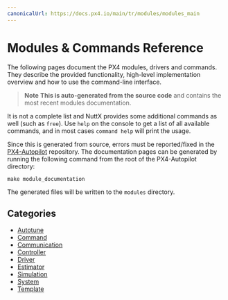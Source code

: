 ```yaml
---
canonicalUrl: https://docs.px4.io/main/tr/modules/modules_main
---
```



# Modules & Commands Reference
The following pages document the PX4 modules, drivers and commands. They describe the provided functionality, high-level implementation overview and how to use the command-line interface.

> **Note** **This is auto-generated from the source code** and contains the most recent modules documentation.

It is not a complete list and NuttX provides some additional commands as well (such as `free`). Use `help` on the console to get a list of all available commands, and in most cases `command help` will print the usage.

Since this is generated from source, errors must be reported/fixed in the [PX4-Autopilot](https://github.com/PX4/PX4-Autopilot) repository. The documentation pages can be generated by running the following command from the root of the PX4-Autopilot directory:
```
make module_documentation
```
The generated files will be written to the `modules` directory.

## Categories
- [Autotune](modules_autotune.md)
- [Command](modules_command.md)
- [Communication](modules_communication.md)
- [Controller](modules_controller.md)
- [Driver](modules_driver.md)
- [Estimator](modules_estimator.md)
- [Simulation](modules_simulation.md)
- [System](modules_system.md)
- [Template](modules_template.md)
